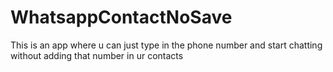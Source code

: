 # WhatsappContactNoSave
This is an app where u can just type in the phone number and start chatting without adding that number in ur contacts
